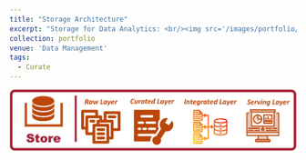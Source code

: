 ```yaml
---
title: "Storage Architecture"
excerpt: "Storage for Data Analytics: <br/><img src='/images/portfolio/StoreArchitecture.png'>"
collection: portfolio
venue: 'Data Management'
tags:
  - Curate
---
```


<img width="920" alt="image" src="/images/portfolio/StoreArchitecture.png">
